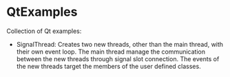 # QtExamples
Collection of Qt examples:

- SignalThread: Creates two new threads, other than the main thread, with their own event loop. The main thread manage the communication between the new threads through signal slot connection. The events of the new threads target the members of the user defined classes.
